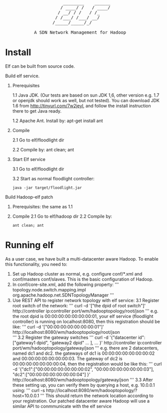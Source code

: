  
<pre>
                      ________    ______
                     / ____/ /   / ____/
                    / __/ / /   / /_    
                   / /___/ /___/ __/    
                  /_____/_____/_/   
                  
           A SDN Network Management for Hadoop
</pre>                    


   Install
===============

Elf can be built from source code. 

 Build elf service.
 
 1. Prerequisites
    
    1.1 Java JDK. (Our tests are based on sun JDK 1,6, other version e.g. 1.7 or openjdk should work as well, but not tested). You can download JDK 1.6 from http://tinyurl.com/7w2jeyl, and follow the install instruction there to get Java ready.
    
    1.2 Apache Ant. Install by: apt-get install ant

 2. Compile
 
    2.1 Go to elf/floodlight dir
 
    2.2 Compile by: ant clean; ant

 3. Start Elf service
 
    3.1 Go to elf/floodlight dir

    3.2 Start as normal floodlight controller: 
    
        
        java -jar target/floodlight.jar
        

 Build Hadoop-elf patch
 1. Prerequisites: the same as 1.1
 2. Compile
    2.1 Go to elf/hadoop dir
    2.2 Compile by:

        
        ant clean; ant
        

  Running elf
===============

As a user case, we have built a multi-datacenter aware Hadoop.
To enable this functionality, you need to:
1. Set up Hadoop cluster as normal, e.g. configure conf/*.xml and conf/masters conf/slaves.
    This is the basic configuration of Hadoop.
2. In conf/core-site.xml, add the following property:
 '''
      <property>
              <name>topology.node.switch.mapping.impl</name>
              <value>org.apache.hadoop.net.SDNTopologyManager</value>
     </property>
 '''
3. Use REST API to register network topology with elf service:
    3.1 Register root switch of the network: 
  '''
               curl -d '["the dpid of root switch"]' http://controller ip:controller port/wm/hadooptopology/root/json 
 '''
      e.g. the root dpid is 00:00:00:00:00:00:00:01, your elf service (floodlight controller) is running on localhost:8080,
        then this registration should be like: 
 '''
        curl -d '["00:00:00:00:00:00:00:01"]' http://localhost:8080/wm/hadooptopology/root/json    
 '''
    3.2 Register the gateway switches
 '''
        curl -d '{"datacenter id":["gateway1 dpid", "gateway2 dpid" ... ], ... }' http://controller ip:controller port/wm/hadooptopology/gateway/json
'''
      e.g. there are 2 datacenters, named dc1 and dc2. the gateways of dc1 is 00:00:00:00:00:00:00:02 and 00:00:00:00:00:00:00:03. The gateway of dc2 
      is 00:00:00:00:00:00:00:04, then the registration would be like this:
 '''
        curl -d '{"dc1":["00:00:00:00:00:00:00:02", "00:00:00:00:00:00:00:03"], "dc2":["00:00:00:00:00:00:00:04"] }' http://localhost:8080/wm/hadooptopology/gateway/json
 '''
    3.3 After these setting up, you can verify them by querying a host, e.g. 10.0.0.1 using: 
 '''
        curl -s http://localhost:8080/wm/hadooptopology/?host=10.0.0.1
 '''
    This should return the network location according to your registration. Our patched datacenter aware Hadoop will use a similar API to conmmunicate with the elf service
    
